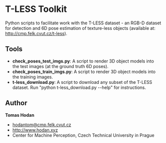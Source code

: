 # T-LESS Toolkit

Python scripts to facilitate work with the T-LESS dataset - an RGB-D dataset for detection and 6D pose estimation of texture-less objects (available at: http://cmp.felk.cvut.cz/t-less).

## Tools
* **check_poses_test_imgs.py**: A script to render 3D object models into the test images (at the ground truth 6D poses).
* **check_poses_train_imgs.py**: A script to render 3D object models into the training images.
* **t-less_download.py**: A script to download any subset of the T-LESS dataset. Run "python t-less_download.py --help" for instructions.

## Author

**Tomas Hodan**
- hodantom@cmp.felk.cvut.cz
- http://www.hodan.xyz
- Center for Machine Perception, Czech Technical University in Prague
